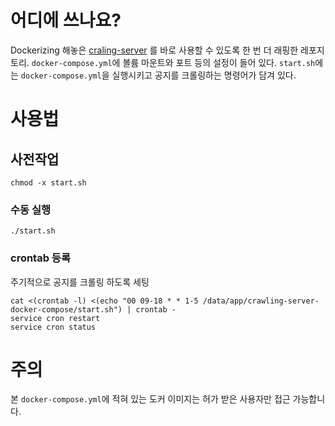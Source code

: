 # 어디에 쓰나요?
Dockerizing 해놓은 [craling-server](https://github.com/RaveLake/crawling-server) 를 바로 사용할 수 있도록 한 번 더 래핑한 레포지토리.
`docker-compose.yml`에 볼륨 마운트와 포트 등의 설정이 들어 있다.
`start.sh`에는 `docker-compose.yml`을 실행시키고 공지를 크롤링하는 명령어가 담겨 있다.

# 사용법

## 사전작업
```
chmod -x start.sh
```

### 수동 실행
```
./start.sh
```

### crontab 등록
주기적으로 공지를 크롤링 하도록 세팅
```
cat <(crontab -l) <(echo "00 09-18 * * 1-5 /data/app/crawling-server-docker-compose/start.sh") | crontab -
service cron restart
service cron status
```

# 주의
본 `docker-compose.yml`에 적혀 있는 도커 이미지는 허가 받은 사용자만 접근 가능합니다.
